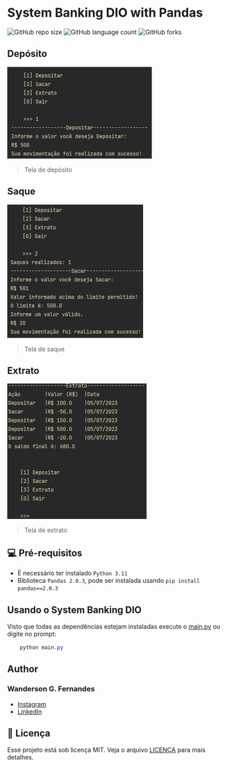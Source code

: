 # System Banking DIO with Pandas


![GitHub repo size](https://img.shields.io/github/repo-size/Wanderson-Fer/System-Banking-DIO?style=for-the-badge)
![GitHub language count](https://img.shields.io/github/languages/count/Wanderson-Fer/System-Banking-DIO?style=for-the-badge)
![GitHub forks](https://img.shields.io/github/forks/Wanderson-Fer/System-Banking-DIO?style=for-the-badge)


## Depósito

![Captura de tela do depósito](img/output_screen_depositar.png)
> Tela de depósito

## Saque

![Captura de tela do saque](img/output_screen_saque.png)
> Tela de saque


## Extrato

![Captura de tela do extrato](img/output_screen_extrato.png)
> Tela de extrato


## 💻 Pré-requisitos

* É necessário ter instalado `Python 3.11`
* Biblioteca `Pandas 2.0.3`, pode ser instalada usando `pip install pandas==2.0.3` 

## Usando o System Banking DIO

Visto que todas as dependências estejam instaladas execute o [main.py](main.py)
ou digite no prompt:

``` PowerShell
    python main.py
```

## Author

### Wanderson G. Fernandes
- [Instagram](https://instagram.com/locke._.wanderson?igshid=ZDc4ODBmNjlmNQ==)
- [LinkedIn](https://www.linkedin.com/in/wanderson-guedes-3138851aa)

## 📝 Licença

Esse projeto está sob licença MIT. Veja o arquivo [LICENÇA](LICENSE.md) para mais detalhes.
